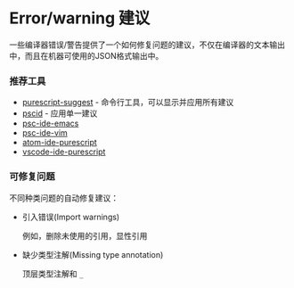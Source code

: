 # Error/warning 建议

一些编译器错误/警告提供了一个如何修复问题的建议，不仅在编译器的文本输出中，而且在机器可使用的JSON格式输出中。

### 推荐工具


* [purescript-suggest](https://github.com/nwolverson/purescript-suggest) - 命令行工具，可以显示并应用所有建议
* [pscid](https://github.com/kRITZCREEK/pscid#suggestions) - 应用单一建议
* [psc-ide-emacs](https://github.com/epost/psc-ide-emacs#insert-suggestion-from-error-c-c-m-s)
* [psc-ide-vim](https://github.com/FrigoEU/psc-ide-vim/blob/master/doc/psc-ide-vim.txt#L61)
* [atom-ide-purescript](https://github.com/nwolverson/atom-ide-purescript#error-suggestions--quick-fix)
* [vscode-ide-purescript](https://github.com/nwolverson/vscode-ide-purescript)

### 可修复问题

不同种类问题的自动修复建议：

- 引入错误(Import warnings)

   例如，删除未使用的引用，显性引用

- 缺少类型注解(Missing type annotation)

   顶层类型注解和 `_`
